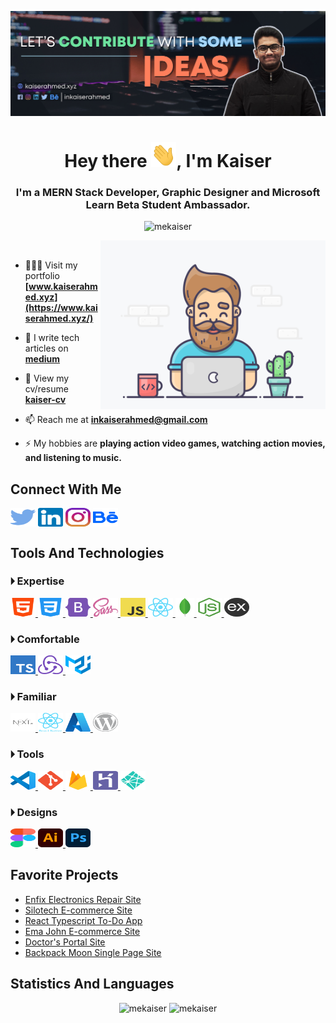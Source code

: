 ![S M Kaiser Ahmed](https://raw.githubusercontent.com/mekaiser/mekaiser/main/images/github-banner.jpg)

<h1 align="center">Hey there <img src="icons/wave.gif" height="40" width="40">, I'm Kaiser</h1>
<h3 align="center">I'm a MERN Stack Developer, Graphic Designer and Microsoft Learn Beta Student Ambassador.</h3>

<p align="center"> <img src="https://komarev.com/ghpvc/?username=mekaiser&label=Profile%20views&color=FF6948&style=flat" alt="mekaiser" /> </p>

<img align="right" src="images/developer.gif" width="360" height="270" alt="GIF"/>

<p>&nbsp;</p>

- 👨🏻‍💻 Visit my portfolio **[www.kaiserahmed.xyz](https://www.kaiserahmed.xyz/)**

- 📝 I write tech articles on **[medium](https://medium.com/@inkaiserahmed)**

- 🚀 View my cv/resume **[kaiser-cv](https://drive.google.com/file/d/1-JBjMubIvOJFjDPN-YqToZXz3-baydhW/view)**

- 📫 Reach me at **inkaiserahmed@gmail.com**

- ⚡ My hobbies are **playing action video games, watching action movies, and listening to music.**

## Connect With Me

<p align="left">
<a href="https://twitter.com/inkaiserahmed"><img align="center" src="icons/connections/twitter.svg" alt="inkaiserahmed" height="30" width="40" /></a>
<a href="https://linkedin.com/in/inkaiserahmed"><img align="center" src="icons/connections/linkedin.svg" alt="inkaiserahmed" height="30" width="40" /></a>
<a href="https://instagram.com/inkaiserahmed"><img align="center" src="icons/connections/instagram.svg" alt="inkaiserahmed" height="30" width="40" /></a>
<a href="https://www.behance.net/inkaiserahmed"><img align="center" src="icons/connections/behance.svg" alt="inkaiserahmed" height="30" width="40" /></a>
</p>

## Tools And Technologies

### 🞂 Expertise

<p align="left">

<a href="https://www.w3.org/html/"> <img src="icons/tools and technologies/html5.svg" alt="html5" height="30" width="40"/> </a>
<a href="https://www.w3schools.com/css/"> <img src="icons/tools and technologies/css3.svg" alt="css3" height="30" width="40"/> </a>
<a href="https://getbootstrap.com/"> <img src="icons/tools and technologies/bootstrap-5-1.svg" alt="bootstrap5" height="30" width="40"/> </a>
<a href="https://sass-lang.com/"> <img src="icons/tools and technologies/sass.svg" alt="sass" height="30" width="40"/> </a>
<a href="https://www.javascript.com/"> <img src="icons/tools and technologies/javascript.svg" alt="javascript" height="30" width="40"/> </a>
<a href="https://reactjs.org/"> <img src="icons/tools and technologies/react-icon.svg" alt="reactjs" height="30" width="40"/> </a>
<a href="https://www.mongodb.com/"> <img src="icons/tools and technologies/mongodb.svg" alt="mongodb" height="30" width="30"/> </a>
<a href="https://nodejs.org/en/"> <img src="icons/tools and technologies/nodejs.svg" alt="nodejs" height="30" width="40"/> </a>
<a href="https://expressjs.com/"> <img src="icons/tools and technologies/expressjs.svg" alt="nodejs" height="30" width="40"/> </a>

</p>

### 🞂 Comfortable

<p align="left">

<a href="https://www.typescriptlang.org/"> <img src="icons/tools and technologies/typescript.svg" alt="typescript" height="30" width="40"/> </a>
<a href="https://redux.js.org/"> <img src="icons/tools and technologies/redux.svg" alt="redux" height="30" width="40"/> </a>
<a href="https://material-ui.com/"> <img src="icons/tools and technologies/material-ui.svg" alt="materialui" height="30" width="40"/> </a>

</p>

### 🞂 Familiar

<p align="left">

<a href="https://nextjs.org/"> <img src="icons/tools and technologies/nextjs.svg" alt="nextjs" height="30" width="40"/> </a>
<a href="https://reactnative.dev/"> <img src="icons/tools and technologies/react-native.svg" alt="react-native" height="30" width="40"/> </a>
<a href="https://azure.microsoft.com/en-us/"> <img src="icons/tools and technologies/azure.svg" alt="azure" height="30" width="40"/> </a>
<a href="https://wordpress.org/download/"> <img src="icons/tools and technologies/wordpress.svg" alt="wordpress" height="30" width="40"/> </a>

</p>

### 🞂 Tools

<p align="left">

<a href="https://code.visualstudio.com/"> <img src="icons/tools and technologies/vscode.svg" alt="vscode" height="30" width="40"/> </a>
<a href="https://git-scm.com/"> <img src="icons/tools and technologies/git.svg" alt="git" height="30" width="40"/> </a>
<a href="https://firebase.google.com/"> <img src="icons/tools and technologies/firebase.svg" alt="firebase" height="30" width="40"/> </a>
<a href="https://heroku.com/"> <img src="icons/tools and technologies/heroku.svg" alt="heroku" height="30" width="40"/> </a>
<a href="https://www.netlify.com/"> <img src="icons/tools and technologies/netlify.svg" alt="netlify" height="30" width="40"/> </a>

</p>

### 🞂 Designs

<p align="left">

<a href="https://www.figma.com/"> <img src="icons/tools and technologies/figma.svg" alt="figma" height="30" width="40"/> </a>
<a href="https://www.adobe.com/in/products/illustrator.html"> <img src="icons/tools and technologies/illustrator.svg" alt="illustrator" height="30" width="40"/> </a>
<a href="https://www.photoshop.com/en"> <img src="icons/tools and technologies/photoshop.svg" alt="photoshop" height="30" width="40"/> </a>

</p>

## Favorite Projects

- [Enfix Electronics Repair Site](https://github.com/mekaiser/enfix-client)
- [Silotech E-commerce Site](https://github.com/mekaiser/silotech-client)
- [React Typescript To-Do App](https://github.com/mekaiser/to-do-app)
- [Ema John E-commerce Site](https://github.com/mekaiser/ema-john-react)
- [Doctor's Portal Site](https://github.com/mekaiser/doctors-portal-client)
- [Backpack Moon Single Page Site](https://github.com/mekaiser/backpack-moon-website)

## Statistics And Languages

<p align="center"> 
    <img src="https://github-readme-stats-mekaiser.vercel.app/api?username=mekaiser&bg_color=00000000&include_all_commits=true&count_private=true&show_icons=true&hide_rank=false&icon_color=6381AF&text_color=f2f2f2&hide_title=true&disable_animations=true" alt="mekaiser" width="411"/> 
    <img src="https://github-readme-stats-mekaiser.vercel.app/api/top-langs?username=mekaiser&theme=dark&include_all_commits=true&count_private=true&layout=compact&bg_color=00000000" alt="mekaiser" height="136" />
</p>

